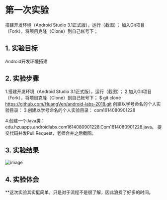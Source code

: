 # 第一次实验 
 
搭建开发环境（Android Studio 3.1正式版），运行（截图）；
加入Git项目（Fork），将项目克隆（Clone）到自己帐号下；
## 1. 实验目标
Android开发环境搭建
## 2. 实验步骤
1.搭建开发环境（Android Studio 3.1正式版），运行（截图）；
2.加入Git项目（Fork），将项目克隆（Clone）到自己帐号下；
$ git clone https://github.com/HuangVen/android-labs-2018.git
创建以学号命名的个人实验目录：
3.创建以学号命名的个人实验目录：
com1614080901228

4.创建一个Java类：edu.hzuapps.androidlabs.com1614080901228.Com1614080901228.java。
 提交代码并发Pull Request，老师合并之后截图。


## 3. 实验结果
![image](https://github.com/HuangVen/android-labs-2018/blob/master/Com1614080901228/Com1614080901228.png)
## 4. 实验体会
**这次实验其实挺简单，只是对于流程不是很了解，因此浪费了好多的时间。
